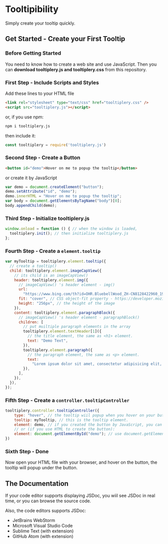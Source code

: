 # Tooltipibility

Simply create your tooltip quickly.

## Get Started - Create your First Tooltip

### Before Getting Started

You need to know how to create a web site and use JavaScript. Then you can **download tooltiplery.js and tooltiplery.css** from this repository.

### First Step - Include Scripts and Styles

Add these lines to your HTML file

```html
<link rel="stylesheet" type="text/css" href="tooltiplery.css" />
<script src="tooltiplery.js"></script>
```

or, if you use npm:

```bash
npm i tooltiplery.js
```

then include it:

```js
const tooltiplery = require('tooltiplery.js')
```

### Second Step - Create a Button

```html
<button id="demo">Hover on me to popup the tooltip</button>
```

or create it by JavaScript

```javascript
var demo = document.createElement("button");
demo.setAttribute("id", "demo");
demo.innerHTML = "Hover on me to popup the tooltip";
var body = document.getElementsByTagName("body")[0];
body.appendChild(demo);
```

### Third Step - Initialize tooltiplery.js

```javascript
window.onload = function () { // when the window is loaded,
  tooltiplery.init(); // then initialize tooltiplery.js
};
```

### Fourth Step - Create a `element.tooltip`

```javascript
var myTooltip = tooltiplery.element.tooltip({
  // create a tooltip()
  child: tooltiplery.element.imageCapView({
    // its child is an imageCapView()
    header: tooltiplery.element.img({
      // imageCapView() 's header element - img()
      url:
        "https://www.bing.com/th?id=OHR.BluebellWood_ZH-CN8128422960_1920x1080.jpg&rf=LaDigue_1920x1080.jpg&pid=HpEdgeAn", // where is the image - url
      fit: "cover", // CSS object-fit property - https://developer.mozilla.org/en-US/docs/Web/CSS/object-fit
      height: "256px", // the height of the image
    }),
    content: tooltiplery.element.paragraphBlock({
      // imageCapView() 's header element - paragraphBlock()
      children: [
        // put muiltiple paragraph elements in the array
        tooltiplery.element.textHeader[1]({
          // the title element, the same as <h1> element.
          text: "Demo Text",
        }),
        tooltiplery.element.paragraph({
          // the paragraph element, the same as <p> element.
          text:
            "Lorem ipsum dolor sit amet, consectetur adipisicing elit, sed do eiusmod tempor incididunt ut labore et dolore magna aliqua. Ut enim ad minim veniam, quis nostrud exercitation ullamco laboris nisi ut aliquip ex ea commodo consequat. Duis aute irure dolor in reprehenderit in voluptate velit esse cillum dolore eu fugiat nulla pariatur. Excepteur sint occaecat cupidatat non proident, sunt in culpa qui officia deserunt mollit anim id est laborum.",
        }),
      ],
    }),
  }),
});
```

### Fifth Step - Create a `controller.tooltipController`

```javascript
tooltiplery.controller.tooltipController({
    type: "hover", // the tooltip wiil popup when you hover on your button.
    tooltip: myTooltip, // this is the tooltip element.
    element: demo, // if you created the button by JavaScript, you can still use this variable.
    // or (if you use HTML to create the button):
    element: document.getElementById("demo"); // use document.getElementById() to get your HTML element by its ID attribute.
})
```

### Sixth Step - Done

Now open your HTML file with your browser, and hover on the button, the tooltip will popup under the button.

## The Documentation

If your code editor supports displaying JSDoc, you wiil see JSDoc in real time, or you can browse the source code.

Also, the code editors supports JSDoc:
- JetBrains WebStorm
- Microsoft Visual Studio Code
- Sublime Text (with extension)
- GitHub Atom (with extension)

